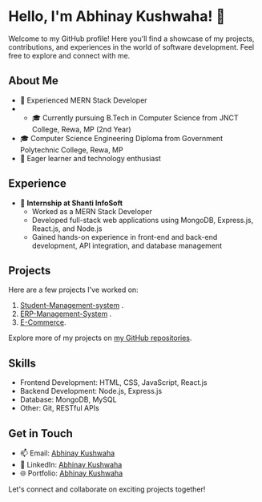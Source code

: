# Hello, I'm Abhinay Kushwaha! 👋

Welcome to my GitHub profile! Here you'll find a showcase of my projects, contributions, and experiences in the world of software development. Feel free to explore and connect with me.

## About Me

- 💼 Experienced MERN Stack Developer
- - 🎓 Currently pursuing B.Tech in Computer Science from JNCT College, Rewa, MP (2nd Year)
- 🎓 Computer Science Engineering Diploma from Government Polytechnic College, Rewa, MP
- 🌱 Eager learner and technology enthusiast

## Experience

- 💼 **Internship at Shanti InfoSoft**
  - Worked as a MERN Stack Developer
  - Developed full-stack web applications using MongoDB, Express.js, React.js, and Node.js
  - Gained hands-on experience in front-end and back-end development, API integration, and database management

## Projects

Here are a few projects I've worked on:

1. [Student-Management-system](link) .
2. [ERP-Management-System](https://github.com/abhinay-kushwaha/ERP_management_System) .
3. [E-Commerce](https://github.com/abhinay-kushwaha/E-Commerce-Test-React).

Explore more of my projects on [my GitHub repositories](https://github.com/abhinay-kushwaha).

## Skills

- Frontend Development: HTML, CSS, JavaScript, React.js
- Backend Development: Node.js, Express.js
- Database: MongoDB, MySQL
- Other: Git, RESTful APIs

## Get in Touch

- 📫 Email: [Abhinay Kushwaha](abhiarkiti@gmail.com)
- 🔗 LinkedIn: [Abhinay Kushwaha](https://www.linkedin.com/in/abhinay-kushwaha-78b767285)
- 🌐 Portfolio: [Abhinay Kushwaha](https://portfolio-kappa-blue-17.vercel.app/)

Let's connect and collaborate on exciting projects together!

